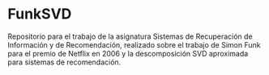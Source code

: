# FunkSVD
Repositorio para el trabajo de la asignatura Sistemas de Recuperación de Información y de Recomendación, realizado sobre el trabajo de Simon Funk para el premio de Netflix en 2006 y la descomposición SVD aproximada para sistemas de 
recomendación.
